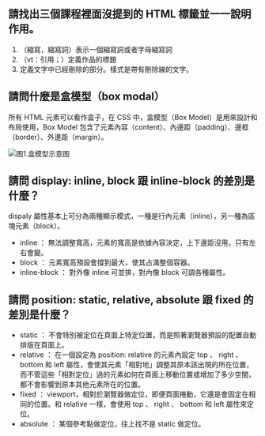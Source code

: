 ## 請找出三個課程裡面沒提到的 HTML 標籤並一一說明作用。

1. <abbr></abbr>（縮寫，縮寫詞）表示一個縮寫詞或者字母縮寫詞
2. <cite></cite> （vt：引用；）定義作品的標題
3. <del></del> 定義文字中已經刪除的部分。樣式是帶有刪除線的文字。

## 請問什麼是盒模型（box modal）

所有 HTML 元素可以看作盒子，在 CSS 中，盒模型（Box Model）是用來設計和布局使用，Box Model 包含了元素內容（content）、內邊距（padding）、邊框（border）、外邊距（margin）。

![图1.盒模型示意图](https://segmentfault.com/img/remote/1460000013069519)

## 請問 display: inline, block 跟 inline-block 的差別是什麼？

dispaly 屬性基本上可分為兩種顯示模式，一種是行內元素（inline），另一種為區塊元素（block）。

* inline ： 無法調整寬高，元素的寬高是依據內容決定，上下邊距沒用，只有左右會變。
* block ： 元素寬高預設會撐到最大，使其占滿整個容器。
* inline-block ： 對外像 inline 可並排，對內像 block 可調各種屬性。

## 請問 position: static, relative, absolute 跟 fixed 的差別是什麼？

* static ： 不會特別被定位在頁面上特定位置，而是照著瀏覽器預設的配置自動排版在頁面上。
* relative ： 在一個設定為 position: relative 的元素內設定 top 、 right 、 bottom 和 left 屬性，會使其元素「相對地」調整其原本該出現的所在位置，而不管這些「相對定位」過的元素如何在頁面上移動位置或增加了多少空間，都不會影響到原本其他元素所在的位置。
* fixed ： viewport，相對於瀏覽器做定位，即便頁面捲動，它還是會固定在相同的位置。和 relative 一樣，會使用 top 、 right 、 bottom 和 left 屬性來定位。
* absolute ： 某個參考點做定位，往上找不是 static 做定位。

